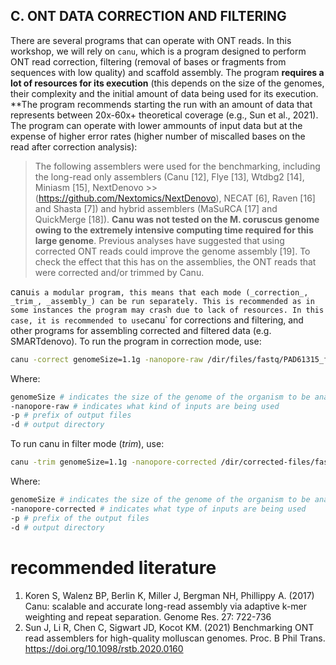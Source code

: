 ## C. ONT DATA CORRECTION AND FILTERING

There are several programs that can operate with ONT reads. In this workshop, we will rely on `canu`, which is a program designed to perform ONT read correction, filtering (removal of bases or fragments from sequences with low quality) and scaffold assembly. The program **requires a lot of resources for its execution** (this depends on the size of the genomes, their complexity and the initial amount of data being used for its execution. **The program recommends starting the run with an amount of data that represents between 20x-60x+ theoretical coverage (e.g., Sun et al., 2021). The program can operate with lower ammounts of input data but at the expense of higher error rates (higher number of miscalled bases on the read after correction analysis):

>The following assemblers were used for the benchmarking, including the long-read only assemblers (Canu [12], Flye [13], Wtdbg2 [14], Miniasm [15], NextDenovo >>(https://github.com/Nextomics/NextDenovo), NECAT [6], Raven [16] and Shasta [7]) and hybrid assemblers (MaSuRCA [17] and QuickMerge [18]). **Canu was not tested on the M. coruscus genome owing to the extremely intensive computing time required for this large genome**. Previous analyses have suggested that using corrected ONT reads could improve the genome assembly [19]. To check the effect that this has on the assemblies, the ONT reads that were corrected and/or trimmed by Canu.

canu` is a modular program, this means that each mode (_correction_, _trim_, _assembly_) can be run separately. This is recommended as in some instances the program may crash due to lack of resources. In this case, it is recommended to use `canu` for corrections and filtering, and other programs for assembling corrected and filtered data (e.g. SMARTdenovo). To run the program in correction mode, use:

```bash
canu -correct genomeSize=1.1g -nanopore-raw /dir/files/fastq/PAD61315_fastq/pass/*.fastq -p prefix_corrected -d directory_output 
```

Where:
```bash
genomeSize # indicates the size of the genome of the organism to be analysed (in Mb or Gb, etc.)
-nanopore-raw # indicates what kind of inputs are being used
-p # prefix of output files
-d # output directory
```

To run canu in filter mode (_trim_), use:

```bash
canu -trim genomeSize=1.1g -nanopore-corrected /dir/corrected-files/fastq/PAD61315_fastq/file.fastq -p prefix_trim -d directory_output 
```

Where:
```bash
genomeSize # indicates the size of the genome of the organism to be analysed (in Mb - M or Gb - g, etc.)
-nanopore-corrected # indicates what type of inputs are being used
-p # prefix of the output files
-d # output directory
```

# recommended literature
1. Koren S, Walenz BP, Berlin K, Miller J, Bergman NH, Phillippy A. (2017)  Canu: scalable and accurate long-read assembly via adaptive k-mer weighting and repeat separation. Genome Res. 27: 722-736
2. Sun J, Li R, Chen C, Sigwart JD, Kocot KM. (2021) Benchmarking ONT read assemblers for high-quality molluscan genomes. Proc. B Phil Trans. https://doi.org/10.1098/rstb.2020.0160

